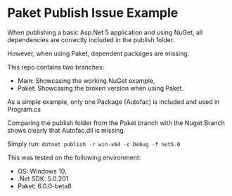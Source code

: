# Paket Publish Issue Example

When publishing a basic Asp.Net 5 application and using NuGet, all dependencies
are correctly included in the publish folder.

However, when using Paket, dependent packages are missing. 

This repo contains two branches:
* Main: Showcasing the working NuGet example,
* Paket: Showcasing the broken version when using Paket.

As a simple example, only one Package (Autofac) is included and used in Program.cs

Comparing the publish folder from the Paket branch with the Nuget Branch shows 
clearly that Autofac.dll is missing.

Simply run: `dotnet publish -r win-x64 -c Debug -f net5.0`

This was tested on the following environment: 
* OS: Windows 10,
* .Net SDK: 5.0.201
* Paket: 6.0.0-beta8